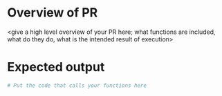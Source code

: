 # Overview of PR
<give a high level overview of your PR here; what functions are included, what do they do, what is the intended result of execution>

# Expected output
```python
# Put the code that calls your functions here
```
<Put screenshots of the expected output here>
